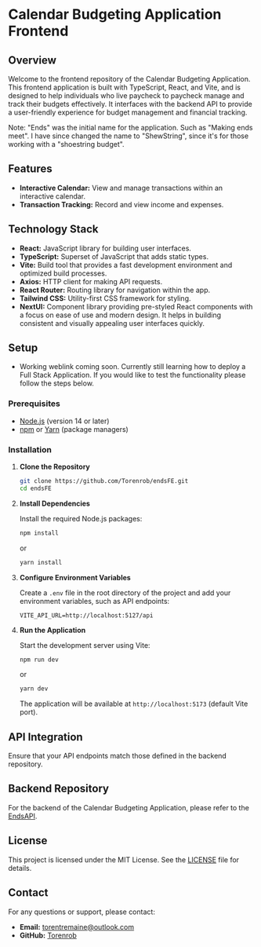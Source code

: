 # Calendar Budgeting Application Frontend

## Overview

Welcome to the frontend repository of the Calendar Budgeting Application. This frontend application is built with TypeScript, React, and Vite, and is designed to help individuals who live paycheck to paycheck manage and track their budgets effectively. It interfaces with the backend API to provide a user-friendly experience for budget management and financial tracking.

Note: "Ends" was the initial name for the application. Such as "Making ends meet". I have since changed the name to "ShewString", since it's for those working with a "shoestring budget".

## Features

- **Interactive Calendar:** View and manage transactions within an interactive calendar.
- **Transaction Tracking:** Record and view income and expenses.

## Technology Stack

- **React:** JavaScript library for building user interfaces.
- **TypeScript:** Superset of JavaScript that adds static types.
- **Vite:** Build tool that provides a fast development environment and optimized build processes.
- **Axios:** HTTP client for making API requests.
- **React Router:** Routing library for navigation within the app.
- **Tailwind CSS:** Utility-first CSS framework for styling.
- **NextUI:** Component library providing pre-styled React components with a focus on ease of use and modern design. It helps in building consistent and visually appealing user interfaces quickly.

## Setup
- Working weblink coming soon. Currently still learning how to deploy a Full Stack Application. If you would like to test the functionality please follow the steps below. 

### Prerequisites

- [Node.js](https://nodejs.org/) (version 14 or later)
- [npm](https://www.npmjs.com/) or [Yarn](https://yarnpkg.com/) (package managers)

### Installation

1. **Clone the Repository**

   ```bash
   git clone https://github.com/Torenrob/endsFE.git
   cd endsFE
   ```

2. **Install Dependencies**

   Install the required Node.js packages:

   ```bash
   npm install
   ```

   or

   ```bash
   yarn install
   ```

3. **Configure Environment Variables**

   Create a `.env` file in the root directory of the project and add your environment variables, such as API endpoints:

   ```
   VITE_API_URL=http://localhost:5127/api
   ```

4. **Run the Application**

   Start the development server using Vite:

   ```bash
   npm run dev
   ```

   or

   ```bash
   yarn dev
   ```

   The application will be available at `http://localhost:5173` (default Vite port).

## API Integration

Ensure that your API endpoints match those defined in the backend repository.

## Backend Repository

For the backend of the Calendar Budgeting Application, please refer to the [EndsAPI](https://github.com/torenrob/endsapi).

## License

This project is licensed under the MIT License. See the [LICENSE](LICENSE) file for details.

## Contact

For any questions or support, please contact:

- **Email:** torentremaine@outlook.com
- **GitHub:** [Torenrob](https://github.com/torenrob)
